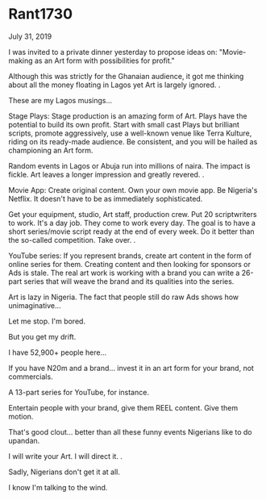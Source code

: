 # Rant1730


July 31, 2019

I was invited to a private dinner yesterday to propose ideas on: "Movie-making as an Art form with possibilities for profit."

Although this was strictly for the Ghanaian audience, it got me thinking about all the money floating in Lagos yet Art is largely ignored. 
.

These are my Lagos musings...

Stage Plays: 
Stage production is an amazing form of Art. Plays have the potential to build its own profit. 
Start with small cast Plays but brilliant scripts, promote aggressively, use a well-known venue like Terra Kulture, riding on its ready-made audience. Be consistent, and you will be hailed as championing an Art form. 

Random events in Lagos or Abuja run into millions of naira. The impact is fickle. Art leaves a longer impression and greatly revered. 
.

Movie App:
Create original content. Own your own movie app. Be Nigeria's Netflix. It doesn't have to be as immediately sophisticated. 

Get your equipment, studio, Art staff, production crew. Put 20 scriptwriters to work. It's a day job. They come to work every day. The goal is to have a short series/movie script ready at the end of every week.
Do it better than the so-called competition. Take over. 
.

YouTube series:
If you represent brands, create art content in the form of online series for them. 
Creating content and then looking for sponsors or Ads is stale.
The real art work is working with a brand you can write a 26-part series that will weave the brand and its qualities into the series. 

Art is lazy in Nigeria. The fact that people still do raw Ads shows how unimaginative...

Let me stop. I'm bored.

But you get my drift.

I have 52,900+ people here...

If you have N20m and a brand... invest it in an art form for your brand, not commercials.

A 13-part series for YouTube, for instance. 

Entertain people with your brand, give them REEL content. Give them motion. 

That's good clout... better than all these funny events Nigerians like to do upandan.

I will write your Art. I will direct it.
.

Sadly, Nigerians don't get it at all.

I know I'm talking to the wind.